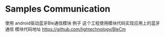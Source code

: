 # Samples Communication
使用 android驱动蓝牙Ble通信模块 例子
这个工程使用模块代码实现应用上的蓝牙通信
模块代码地址
https://github.com/lightechnology/BleCm